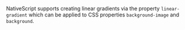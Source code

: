 NativeScript supports creating linear gradients via the property `linear-gradient` which can be applied to CSS properties `background-image` and `background`.

<snippet id="gradient-styling" />
